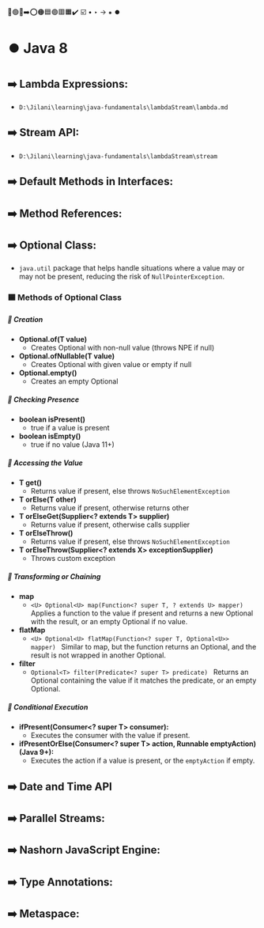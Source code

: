 🔵🟢🔴➡️⭕🟠🟦🟣🟥🟧✔️ ☑️ • ‣ → ⁕ ⏺️

# ⏺️ Java 8

## ➡️ Lambda Expressions:

- `D:\Jilani\learning\java-fundamentals\lambdaStream\lambda.md`

## ➡️ Stream API:

- `D:\Jilani\learning\java-fundamentals\lambdaStream\stream`

## ➡️ Default Methods in Interfaces:

## ➡️ Method References:

## ➡️ Optional Class:

- `java.util` package that helps handle situations where a value may or may not be present, reducing the risk of `NullPointerException`.

### 🟦 Methods of Optional Class

##### 🔵 Creation

- **Optional.of(T value)**
  - Creates Optional with non-null value (throws NPE if null)
- **Optional.ofNullable(T value)**
  - Creates Optional with given value or empty if null
- **Optional.empty()**
  - Creates an empty Optional

##### 🔵 Checking Presence

- **boolean isPresent()**
  - true if a value is present
- **boolean isEmpty()**
  - true if no value (Java 11+)

##### 🔵 Accessing the Value

- **T get()**
  - Returns value if present, else throws `NoSuchElementException`
- **T orElse(T other)**
  - Returns value if present, otherwise returns other
- **T orElseGet(Supplier<? extends T> supplier)**
  - Returns value if present, otherwise calls supplier
- **<T> T orElseThrow()**
  - Returns value if present, else throws `NoSuchElementException`
- **<T> T orElseThrow(Supplier<? extends X> exceptionSupplier)**
  - Throws custom exception

##### 🔵 Transforming or Chaining

- **map**
  - `<U> Optional<U> map(Function<? super T, ? extends U> mapper) ` Applies a function to the value if present and returns a new Optional with the result, or an empty Optional if no value.
- **flatMap**
  - `<U> Optional<U> flatMap(Function<? super T, Optional<U>> mapper) ` Similar to map, but the function returns an Optional, and the result is not wrapped in another Optional.
- **filter**
  - `Optional<T> filter(Predicate<? super T> predicate) ` Returns an Optional containing the value if it matches the predicate, or an empty Optional.

##### 🔵 Conditional Execution

- **ifPresent(Consumer<? super T> consumer):**
  - Executes the consumer with the value if present.
- **ifPresentOrElse(Consumer<? super T> action, Runnable emptyAction) (Java 9+):**
  - Executes the action if a value is present, or the `emptyAction` if empty.

## ➡️ Date and Time API

## ➡️ Parallel Streams:

## ➡️ Nashorn JavaScript Engine:

## ➡️ Type Annotations:

## ➡️ Metaspace:
